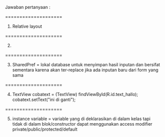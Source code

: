 Jawaban pertanyaan :

====================

1. Relative layout

====================

2.

====================

3. SharedPref = lokal database untuk menyimpan hasil inputan dan bersifat sementara
                karena akan ter-replace jika ada inputan baru dari form yang sama

====================

4. TextView cobatext = (TextView) findViewById(R.id.text_hallo);
   cobatext.setText("ini di ganti");

====================

5. instance variable = variable yang di deklarasikan di dalam kelas
                       tapi tidak di dalam blok/constructor
                       dapat menggunakan access modifier private/public/protected/default